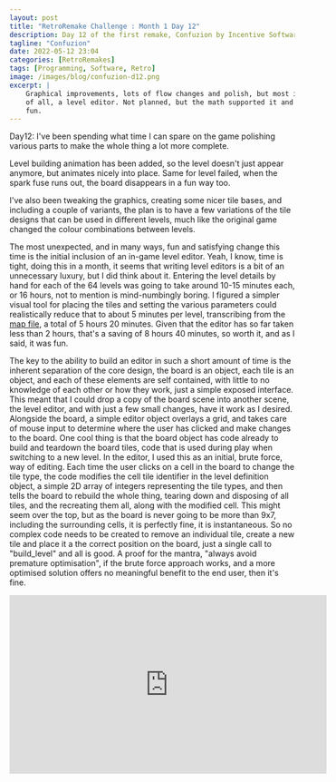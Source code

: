 ```yaml
---
layout: post
title: "RetroRemake Challenge : Month 1 Day 12"
description: Day 12 of the first remake, Confuzion by Incentive Software.
tagline: "Confuzion"
date: 2022-05-12 23:04
categories: [RetroRemakes]
tags: [Programming, Software, Retro]
image: /images/blog/confuzion-d12.png
excerpt: |
    Graphical improvements, lots of flow changes and polish, but most important
    of all, a level editor. Not planned, but the math supported it and it was
    fun.
---
```



Day12: I've been spending what time I can spare on the game polishing various
parts to make the whole thing a lot more complete.

Level building animation has been added, so the level doesn't just appear 
anymore, but animates nicely into place. Same for level failed, when the spark
fuse runs out, the board disappears in a fun way too.

I've also been tweaking the graphics, creating some nicer tile bases, and 
including a couple of variants, the plan is to have a few variations of the 
tile designs that can be used in different levels, much like the original game
changed the colour combinations between levels.

The most unexpected, and in many ways, fun and satisfying change this time is
the initial inclusion of an in-game level editor. Yeah, I know, time is tight,
doing this in a month, it seems that writing level editors is a bit of an 
unnecessary luxury, but I did think about it. Entering the level details by
hand for each of the 64 levels was going to take around 10-15 minutes each, 
or 16 hours, not to mention is mind-numbingly boring. I figured a simpler
visual tool for placing the tiles and setting the various parameters could
realistically reduce that to about 5 minutes per level, transcribing from the
[map file](https://maps.speccy.cz/map.php?id=Confuzion), a total of 5 hours 20
minutes. Given that the editor has so far taken less than 2 hours, that's a 
saving of 8 hours 40 minutes, so worth it, and as I said, it was fun.

The key to the ability to build an editor in such a short amount of time is the
inherent separation of the core design, the board is an object, each tile is an
object, and each of these elements are self contained, with little to no 
knowledge of each other or how they work, just a simple exposed interface. This
meant that I could drop a copy of the board scene into another scene, the level
editor, and with just a few small changes, have it work as I desired. Alongside
the board, a simple editor object overlays a grid, and takes care of mouse input
to determine where the user has clicked and make changes to the board. One cool
thing is that the board object has code already to build and teardown the board
tiles, code that is used during play when switching to a new level. In the 
editor, I used this as an initial, brute force, way of editing. Each time the
user clicks on a cell in the board to change the tile type, the code modifies
the cell tile identifier in the level definition object, a simple 2D array of
integers representing the tile types, and then tells the board to rebuild the
whole thing, tearing down and disposing of all tiles, and the recreating them
all, along with the modified cell. This might seem over the top, but as the 
board is never going to be more than 9x7, including the surrounding cells, it
is perfectly fine, it is instantaneous. So no complex code needs to be created
to remove an individual tile, create a new tile and place it a the correct
position on the board, just a single call to "build_level" and all is good. A 
proof for the mantra, "always avoid premature optimisation", if the brute force
approach works, and a more optimised solution offers no meaningful benefit 
to the end user, then it's fine.

<iframe width="560" height="315" src="https://www.youtube.com/embed/D77XKO27BFM" title="YouTube video player" frameborder="0" allow="accelerometer; autoplay; clipboard-write; encrypted-media; gyroscope; picture-in-picture" allowfullscreen></iframe>
